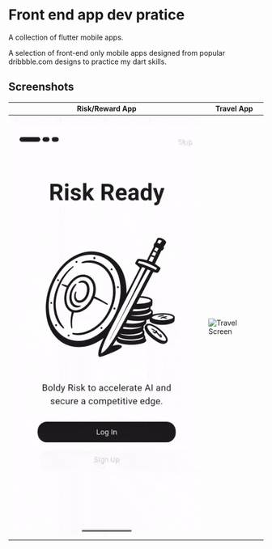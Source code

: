 # Front end app dev pratice
A collection of flutter mobile apps. 

A selection of front-end only mobile apps designed from popular dribbble.com designs to practice my dart skills.

## Screenshots

| Risk/Reward App | Travel App |
|------------|------------|  
| ![Risk/Reward Screen](/Screenshots/tradeOffApp.gif?raw=true ) | ![Travel Screen](/Screenshots/travelApp.gif?raw=true )  
